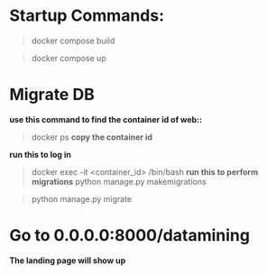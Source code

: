 # Startup Commands:
>docker compose build

>docker compose up

# Migrate DB
**use this command to find the container id of web::**
>docker ps
**copy the container id**

**run this to log in**

>docker exec -it <container_id> /bin/bash
**run this to perform migrations**
> python manage.py makemigrations

> python manage.py migrate

# Go to 0.0.0.0:8000/datamining
**The landing page will show up**